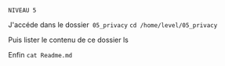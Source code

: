 `NIVEAU 5`

J'accéde dans le dossier` 05_privacy` `cd /home/level/05_privacy` 

Puis lister le contenu de ce dossier ls 

Enfin `cat Readme.md`




